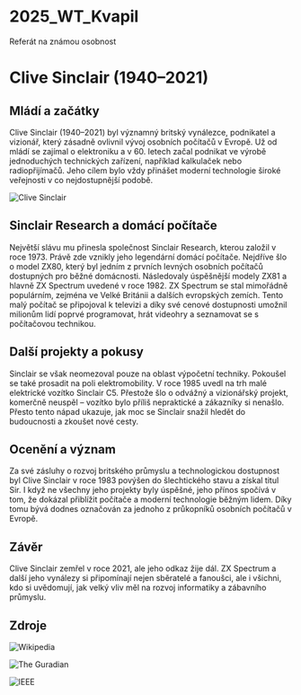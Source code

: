 # 2025_WT_Kvapil
Referát na známou osobnost
# Clive Sinclair (1940–2021)

## Mládí a začátky

Clive Sinclair (1940–2021) byl významný britský vynálezce, podnikatel a vizionář, který zásadně ovlivnil vývoj osobních počítačů v Evropě. Už od mládí se zajímal o elektroniku a v 60. letech začal podnikat ve výrobě jednoduchých technických zařízení, například kalkulaček nebo radiopřijímačů. Jeho cílem bylo vždy přinášet moderní technologie široké veřejnosti v co nejdostupnější podobě.

![Clive Sinclair](https://cdn.alza.cz/Foto/ImgGalery/Image/sinclair-zx-81.jpg)

## Sinclair Research a domácí počítače

Největší slávu mu přinesla společnost Sinclair Research, kterou založil v roce 1973. Právě zde vznikly jeho legendární domácí počítače. Nejdříve šlo o model ZX80, který byl jedním z prvních levných osobních počítačů dostupných pro běžné domácnosti. Následovaly úspěšnější modely ZX81 a hlavně ZX Spectrum uvedené v roce 1982. ZX Spectrum se stal mimořádně populárním, zejména ve Velké Británii a dalších evropských zemích. Tento malý počítač se připojoval k televizi a díky své cenové dostupnosti umožnil milionům lidí poprvé programovat, hrát videohry a seznamovat se s počítačovou technikou.

## Další projekty a pokusy

Sinclair se však neomezoval pouze na oblast výpočetní techniky. Pokoušel se také prosadit na poli elektromobility. V roce 1985 uvedl na trh malé elektrické vozítko Sinclair C5. Přestože šlo o odvážný a vizionářský projekt, komerčně neuspěl – vozítko bylo příliš nepraktické a zákazníky si nenašlo. Přesto tento nápad ukazuje, jak moc se Sinclair snažil hledět do budoucnosti a zkoušet nové cesty.

## Ocenění a význam

Za své zásluhy o rozvoj britského průmyslu a technologickou dostupnost byl Clive Sinclair v roce 1983 povýšen do šlechtického stavu a získal titul Sir. I když ne všechny jeho projekty byly úspěšné, jeho přínos spočívá v tom, že dokázal přiblížit počítače a moderní technologie běžným lidem. Díky tomu bývá dodnes označován za jednoho z průkopníků osobních počítačů v Evropě.

## Závěr

Clive Sinclair zemřel v roce 2021, ale jeho odkaz žije dál. ZX Spectrum a další jeho vynálezy si připomínají nejen sběratelé a fanoušci, ale i všichni, kdo si uvědomují, jak velký vliv měl na rozvoj informatiky a zábavního průmyslu.

## Zdroje
![Wikipedia](https://cs.wikipedia.org/wiki/Clive_Sinclair)

![The Guradian](https://www.theguardian.com/games/2021/sep/17/clive-sinclair-zx-spectrum-offbeat-brilliance)

![IEEE](https://www.computer.org/profiles/clive-sinclair)
